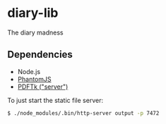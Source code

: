 diary-lib
=====

The diary madness

## Dependencies

* Node.js
* [PhantomJS](http://phantomjs.org/)
* [PDFTk ("server")](http://www.pdflabs.com/tools/pdftk-server/)

To just start the static file server:

```Bash
$ ./node_modules/.bin/http-server output -p 7472
```
